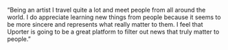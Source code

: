 
“Being an artist I travel quite a lot and meet people from all around the world. I do appreciate learning new things from people because it seems to be more sincere and represents what really matter to them. I feel that Uporter is going to be a great platform to filter out news that truly matter to people.”